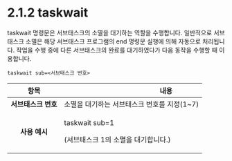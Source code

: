 # 2.1.2 taskwait

taskwait 명령문은 서브태스크의 소멸을 대기하는 역할을 수행합니다. 일반적으로 서브태스크 소멸은 해당 서브태스크 프로그램의 end 명령문 실행에 의해 자동으로 처리됩니다. 작업을 수행 중에 다른 서브태스크의 완료를 대기하였다가 다음 동작을 수행할 때 이용합니다.

```
taskwait sub=<서브태스크 번호>
```

|    **항목**    | 　　　　　　　　　　**내용**                                  |
| :----------: | ------------------------------------------------- |
| **서브태스크 번호** | 소멸을 대기하는 서브태스크 번호를 지정(1\~7)                       |
|   **사용 예시**  | <p>taskwait sub=1</p><p>(서브태스크 1의 소멸을 대기합니다.)</p> |
